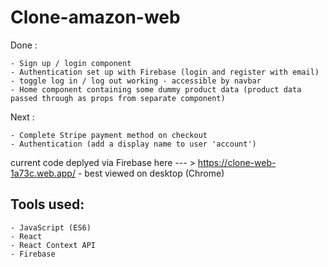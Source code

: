 # Clone-amazon-web

Done : 
```
- Sign up / login component
- Authentication set up with Firebase (login and register with email)
- toggle log in / log out working - accessible by navbar
- Home component containing some dummy product data (product data passed through as props from separate component)
```

Next : 
```
- Complete Stripe payment method on checkout
- Authentication (add a display name to user 'account')
```

current code deplyed via Firebase here --- > https://clone-web-1a73c.web.app/ - best viewed on desktop (Chrome)

## Tools used:
```
- JavaScript (ES6)
- React
- React Context API
- Firebase
```
